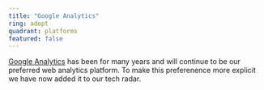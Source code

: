 ```yaml
---
title: "Google Analytics"
ring: adopt
quadrant: platforms
featured: false
---
```


[Google Analytics](https://analytics.google.com/) has been for many years and will continue to be our preferred web analytics platform. To make this preferenence more explicit we have now added it to our tech radar.

